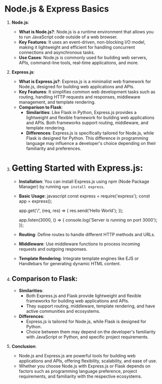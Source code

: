# Node.js & Express Basics

1. **Node.js**:
   - **What is Node.js?**: Node.js is a runtime environment that allows you to run JavaScript code outside of a web browser.
   - **Key Features**: It uses an event-driven, non-blocking I/O model, making it lightweight and efficient for handling concurrent connections and asynchronous tasks.
   - **Use Cases**: Node.js is commonly used for building web servers, APIs, command-line tools, real-time applications, and more.

2. **Express.js**:
   - **What is Express.js?**: Express.js is a minimalist web framework for Node.js, designed for building web applications and APIs.
   - **Key Features**: It simplifies common web development tasks such as routing, handling HTTP requests and responses, middleware management, and template rendering.
   - **Comparison to Flask**:
     - **Similarities**: Like Flask in Python, Express.js provides a lightweight and flexible framework for building web applications and APIs. Both frameworks support routing, middleware, and template rendering.
     - **Differences**: Express.js is specifically tailored for Node.js, while Flask is designed for Python. This difference in programming language may influence a developer's choice depending on their familiarity and preferences.

3. # Getting Started with Express.js:
   - **Installation**: You can install Express.js using npm (Node Package Manager) by running `npm install express`.
   - **Basic Usage**:
     javascript
     const express = require('express');
     const app = express();

     app.get('/', (req, res) => {
       res.send('Hello World');
     });

     app.listen(3000, () => {
       console.log('Server is running on port 3000');
     });

   - **Routing**: Define routes to handle different HTTP methods and URLs.
   - **Middleware**: Use middleware functions to process incoming requests and outgoing responses.
   - **Template Rendering**: Integrate template engines like EJS or Handlebars for generating dynamic HTML content.

4. ## Comparison to Flask:
   - **Similarities**:
     - Both Express.js and Flask provide lightweight and flexible frameworks for building web applications and APIs.
     - They support routing, middleware, template rendering, and have active communities and ecosystems.
   - **Differences**:
     - Express.js is tailored for Node.js, while Flask is designed for Python.
     - Choice between them may depend on the developer's familiarity with JavaScript or Python, and specific project requirements.

5. **Conclusion**:
   - Node.js and Express.js are powerful tools for building web applications and APIs, offering flexibility, scalability, and ease of use.
   - Whether you choose Node.js with Express.js or Flask depends on factors such as programming language preference, project requirements, and familiarity with the respective ecosystems.
